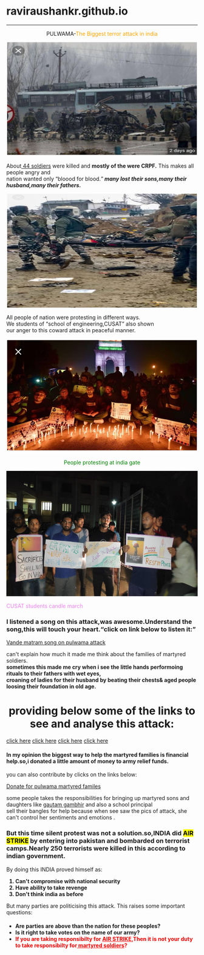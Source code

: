 # raviraushankr.github.io
<!DOCTYPE html>
<html>
<head>
<title>Pulwama attack</title>
</head>
<body>
<center>
<p><mark><hr>PULWAMA</mark>-<span style="color:red"><span style="color:orange">The Biggest terror attack in india</span></hr></p>
<img src="b7.png" height="300" width="500">
</center>
<p>About<u> 44 soldiers</u> were killed and <b>mostly of the were CRPF.</b> This makes all people angry and </br>nation wanted only <q>bloood for blood.</q><i><b> many lost their sons,many their husband,many their fathers.</i> </b></p>
<center>
<img src="b8.png" height="300" width="500">
</center>
<p>All people of nation were protesting in different ways.</br>We students of <q>school of engineering,CUSAT</q> also shown</br> our anger to this coward attack in peaceful manner.
<center>
<img src="b9.png" height="300" width="500">
<p><span style="color:green">People protesting at india gate</span></p>
</center>
<img src="b4.jpg" height="330" width="550">
<p style="color:violet"> CUSAT students candle march</p>
<h3>I listened a song on this attack,was awesome.Understand the song,this will touch your heart.<q>click on link below to listen it:</q></h3> 
<a href="https://www.youtube.com/watch?v=XQPrPzT6uqE&feature=youtu.be&has_verified=1" target="_blank" >Vande matram song on pulwama attack</a>
<p>can't explain how much it made me think about the families of martyred soldiers.</br><b>sometimes this made me cry when i see the little hands performoing rituals to their fathers with wet eyes,</br>croaning of ladies for their husband by beating their chests& aged people loosing their foundation in old age.</b></p>
<center>
<h1>providing below some of the links to see and analyse this attack:</h1>
</center>
<a href="https://www.thequint.com/news/india/pulwama-terror-attack-family-members-pay-last-respects-to-martyrs" target="_blank" >click here</a>
<a href="https://www.firstpost.com/india/pulwama-attack-kin-of-jawans-killed-in-blast-conduct-last-rites-3-year-old-lights-fathers-pyre-in-uttarakhand-6100381.html" target="_blank" >click here</a>
<a href="https://www.ndtv.com/india-news/pulwama-terror-attack-uttarakhand-mourns-death-of-army-major-vibhuti-dhoundiyal-killed-in-pulwama-te-1995843" target="_blank" >click here</a>
<a href="https://www.indiatvnews.com/news/india-pulwama-terror-attack-40-crpf-bravehearts-laid-to-rest-as-india-gives-final-farewell-tributes-pour-in-from-across-the-world-504777" target="_blank" >click here</a>
<h4>In my opinion the biggest way to help the martyred families is financial help.so,i donated a little amount of money to army relief funds.</h4>
<p>you can also contribute by clicks on the links below:</p>
<a href="https://paytm.com/helpinghand/crpf-wives-welfare-association" target="_blank" >Donate for pulwama martyred familes </a>
<p>some people takes the responsibilities for bringing up martyred sons and daughters like <u>gautam gambhir</u> and also a school principal</br> sell their bangles for help because when see saw the pics of attack, she can't control her sentiments and emotions .</p>
<h3>But this time silent protest was not a solution.so,INDIA did <mark>AIR STRIKE</mark> by entering into pakistan and bombarded on terrorist camps.Nearly 250 terrorists were killed in this according to indian government.</h3>
<p>By doing this INDIA proved himself as:</p>
<b>
<ol>
<li>Can't compromise with national security</li>
<li>Have ability to take revenge</li>
<li>Don't think india as before</li>
</b>
</ol>
<p>But many parties are politicising this attack. This raises some important questions:</p> 
<ul>
<h4>
<li>Are parties are above than the nation for these peoples?</li>
<li>Is it right to take votes on the name of our army?</li>
<li><span style="color:red">If you are taking responsibilty for <U>AIR STRIKE</U>,Then it is not your duty to take responsibilty for<u> martyred soldiers</u>?</li></span>
</h4>
</ul>

</body>
</html>
